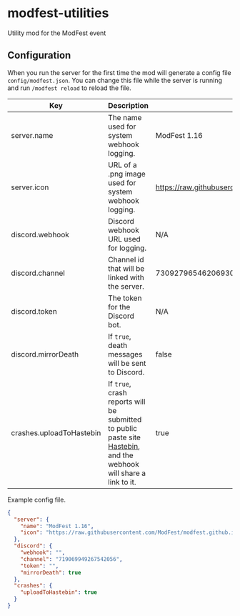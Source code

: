# modfest-utilities
Utility mod for the ModFest event

## Configuration
When you run the server for the first time the mod will generate a config file `config/modfest.json`.
You can change this file while the server is running and run `/modfest reload` to reload the file.

| Key                 | Description                                          | Example                                                                          |
|---------------------|------------------------------------------------------|----------------------------------------------------------------------------------|
| server.name         | The name used for system webhook logging.            | ModFest 1.16                                                                     |
| server.icon         | URL of a .png image used for system webhook logging. | https://raw.githubusercontent.com/ModFest/modfest.github.io/master/1.16/icon.png |
| discord.webhook     | Discord webhook URL used for logging.                | N/A                                                                              |
| discord.channel     | Channel id that will be linked with the server.      | 730927965462069309                                                               |
| discord.token       | The token for the Discord bot.                       | N/A                                                                              |
| discord.mirrorDeath | If `true`, death messages will be sent to Discord.   | false                                                                            |
| crashes.uploadToHastebin | If `true`, crash reports will be submitted to public paste site [Hastebin](https://hastebin.com/about.md), and the webhook will share a link to it. | true |  

Example config file.
```json
{
  "server": {
    "name": "ModFest 1.16",
    "icon": "https://raw.githubusercontent.com/ModFest/modfest.github.io/master/1.16/icon.png"
  },
  "discord": {
    "webhook": "",
    "channel": "719069949267542056",
    "token": "",
	"mirrorDeath": true
  },
  "crashes": {
	"uploadToHastebin": true
  }
}
```